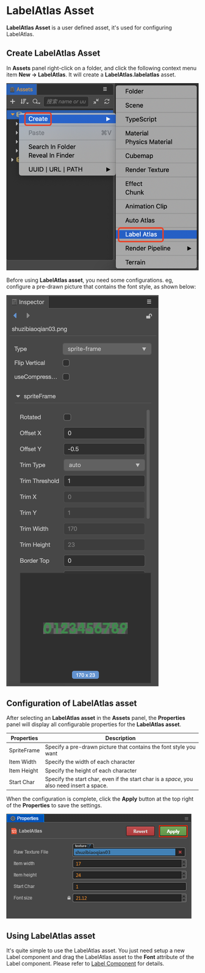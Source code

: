 # LabelAtlas Asset

**LabelAtlas Asset** is a user defined asset, it's used for configuring LabelAtlas.

## Create LabelAtlas Asset

In **Assets** panel right-click on a folder, and click the following context menu item **New -> LabelAtlas**. It will create a **LabelAtlas.labelatlas** asset.

![create label atlas](label-atlas/create-label-atlas.png)

Before using **LabelAtlas asset**, you need some configurations. eg, configure a pre-drawn picture that contains the font style, as shown below:

![](label-atlas/raw_texture_file.png)

## Configuration of LabelAtlas asset

After selecting an **LabelAtlas asset** in the **Assets** panel, the **Properties** panel will display all configurable properties for the **LabelAtlas asset**.

| Properties       | Description
| --------------   | -----------
| SpriteFrame      | Specify a pre-drawn picture that contains the font style you want
| Item Width       | Specify the width of each character
| Item Height      | Specify the height of each character
| Start Char       | Specify the start char, even if the start char is a *space*, you also need insert a space. |

When the configuration is complete, click the **Apply** button at the top right of the **Properties** to save the settings.

![save label atlas](label-atlas/save-label-atlas.jpeg)

## Using LabelAtlas asset

It's quite simple to use the LabelAtlas asset. You just need setup a new Label component and drag the LabelAtlas asset to the **Font** attribute of the Label component. Please refer to [Label Component](../components/label.md) for details.

